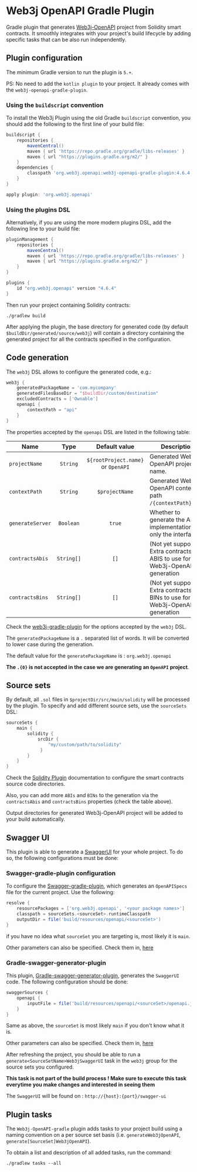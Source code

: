 Web3j OpenAPI Gradle Plugin
============================

Gradle plugin that generates [Web3j-OpenAPI](https://github.com/web3j/web3j-openapi) 
project from Solidity smart contracts.
It smoothly integrates with your project's build lifecycle by adding specific tasks that can be also
run independently.

## Plugin configuration

The minimum Gradle version to run the plugin is `5.+`.

PS: No need to add the `kotlin plugin` to your project. It already comes with the `web3j-openapi-gradle-plugin`.

### Using the `buildscript` convention

To install the Web3j Plugin using the old Gradle `buildscript` convention, you should add 
the following to the first line of your build file:

```groovy
buildscript {
    repositories {
        mavenCentral()
        maven { url 'https://repo.gradle.org/gradle/libs-releases' }
        maven { url "https://plugins.gradle.org/m2/" }
    }
    dependencies {
        classpath 'org.web3j.openapi:web3j-openapi-gradle-plugin:4.6.4'
    }
}

apply plugin: 'org.web3j.openapi'
```

### Using the plugins DSL

Alternatively, if you are using the more modern plugins DSL, add the following line to your 
build file:

```groovy
pluginManagement {
    repositories {
        mavenCentral()
        maven { url 'https://repo.gradle.org/gradle/libs-releases' }
        maven { url "https://plugins.gradle.org/m2/" }
    }
}

plugins {
    id "org.web3j.openapi" version "4.6.4"
}
```

Then run your project containing Solidity contracts:

```
./gradlew build
```

After applying the plugin, the base directory for generated code (by default 
`$buildDir/generated/source/web3j`) will contain a directory containing the generated
project for all the contracts specified in the configuration.

## Code generation

The `web3j` DSL allows to configure the generated code, e.g.:

```groovy
web3j {
    generatedPackageName = 'com.mycompany'
    generatedFilesBaseDir = "$buildDir/custom/destination"
    excludedContracts = ['Ownable']
    openapi {
        contextPath = "api"
    }
}
```

The properties accepted by the `openapi` DSL are listed in the following table: 

|  Name                   | Type       | Default value                       | Description |
|-------------------------|:----------:|:-----------------------------------:|-------------|
| `projectName`           | `String`   | `${rootProject.name}` or `OpenAPI`  | Generated Web3j-OpenAPI project name. |
| `contextPath`           | `String`   | `$projectName`                      | Generated Web3j-OpenAPI context path `/{contextPath}/...`. |
| `generateServer`        | `Boolean`  | `true`                              | Whether to generate the API implementation or only the interfaces |
| `contractsAbis`         | `String[]` | `[]`                                | (Not yet supported) Extra contracts ABIS to use for the Web3j-OpenAPI generation |
| `contractsBins`         | `String[]` | `[]`                                | (Not yet supported) Extra contracts BINs to use for the Web3j-OpenAPI generation |

Check the [web3j-gradle-plugin](https://github.com/web3j/web3j-gradle-plugin#code-generation) 
for the options accepted by the `web3j` DSL.

The `generatedPackageName` is a `.` separated list of words. It will be converted to lower case during the generation.

The default value for the `generatePackageName` is : `org.web3j.openapi`

**The `.{0}` is not accepted in the case we are generating an `OpenAPI` project**.

## Source sets

By default, all `.sol` files in `$projectDir/src/main/solidity` will be processed by the plugin.
To specify and add different source sets, use the `sourceSets` DSL:

```groovy
sourceSets {
    main {
        solidity {
            srcDir { 
                "my/custom/path/to/solidity" 
             }
        }
    }
}
```

Check the [Solidity Plugin](https://github.com/web3j/solidity-gradle-plugin)
documentation to configure the smart contracts source code directories.

Also, you can add more `ABIs` and `BINs` to the generation via 
the `contractsAbis` and `contractsBins` properties (check the table above).

Output directories for generated Web3j-OpenAPI project
will be added to your build automatically.

## Swagger UI

This plugin is able to generate a [SwaggerUI](https://github.com/swagger-api/swagger-ui) for your whole project.
To do so, the following configurations must be done:

### Swagger-gradle-plugin configuration

To configure the [Swagger-gradle-plugin](https://github.com/swagger-api/swagger-core/tree/master/modules/swagger-gradle-plugin),
which generates an `OpenAPISpecs` file for the current project. Use the following:

```groovy
resolve {
    resourcePackages = ['org.web3j.openapi', '<your package names>']
    classpath = sourceSets.<sourceSet>.runtimeClasspath
    outputDir = file('build/resources/openapi/<sourceSet>')
}
```
if you have no idea what `sourceSet` you are targeting is, most likely it is `main`.

Other parameters can also be specified. Check them in, [here](https://github.com/swagger-api/swagger-core/tree/master/modules/swagger-gradle-plugin#parameters)

### Gradle-swagger-generator-plugin

This plugin, [Gradle-swagger-generator-plugin](https://github.com/int128/gradle-swagger-generator-plugin), generates
the `SwaggerUI` code. The following configuration should be done:

```groovy
swaggerSources {
    openapi {
        inputFile = file('build/resources/openapi/<sourceSet>/openapi.json')
    }
}
```

Same as above, the `sourceSet` is most likely `main` if you don't know what it is.

Other parameters can also be specified. Check them in, [here](https://github.com/int128/gradle-swagger-generator-plugin#task-type-generateswaggercode)

After refreshing the project, you should be able to run a `generate<SourceSetName>Web3jSwaggerUI` task in the `web3j` group for the source sets you configured. 

**This task is not part of the build process ! 
Make sure to execute this task everytime you make changes and interested in seeing them**

The `SwaggerUI` will be found on : `http://{host}:{port}/swagger-ui`

## Plugin tasks

The ``Web3j-OpenAPI-gradle`` plugin adds tasks to your project build using 
a naming convention on a per source set basis
(i.e. `generateWeb3jOpenAPI`, `generate[SourceSet]Web3jOpenAPI`).

To obtain a list and description of all added tasks, run the command:

```
./gradlew tasks --all
```

[web3j]: https://web3j.io/
